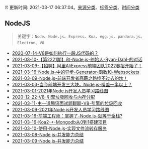 :alarm_clock: 更新时间: 2021-03-17 06:37:04。[来源分类](../README.md)、[标签分类](../TAGS.md)、[时间分类](../TIMELINE.md)

## NodeJS


> 关键字：`Node`、`Node.js`、`Express`、`Koa`、`egg.js`、`pandora.js`、`Electron`、`V8`



- [2020-07-14-V8是如何执行一段JS代码的？](https://www.ershicimi.com/p/cb16aeed88d6f02c5e6575abe6e48a78) 
- [2021-03-10-【第2221期】和-Node.js-创始人-Ryan-Dahl-的对话](https://www.ershicimi.com/p/49aeddfcb36ecfa2242257adfab9cf3e) 
- [2021-03-09-【招聘】阿里AliExpress前端团队2022春招开始了！](https://www.ershicimi.com/p/a896c62ab6c27ddd67f5db110c8426c5) 
- [2021-03-16-Node.js-中的异步-Generator-函数和-Websockets](https://www.ershicimi.com/p/0de51a92014b71d144ef28e6ebb80a6e) 
- [2021-03-09-Node.js-前端开发者高薪之路绕不过去的坎！](https://www.ershicimi.com/p/f034bfc97de84b197853e3ef2530cfb6) 
- [2021-03-03-当今前端开发三大块，Node.js-覆盖一半以上？](https://www.ershicimi.com/p/39bc50385b4422b5752dd2d206a9019c) 
- [2021-03-01-2021年Node.js开发人员学习路线图](https://www.ershicimi.com/p/26ac4d14019e4dc1a88e36e4b97dc8ee) 
- [2020-12-22-V8-引擎垃圾回收与内存分配](https://www.ershicimi.com/p/1a0e4f18abc4d979ab8de6939f2ac8cb) 
- [2021-03-11-由一道腾讯面试题聊聊-V8-引擎的垃圾回收](https://www.ershicimi.com/p/82eca9c6c70ef299146d41334eb340fd) 
- [2021-03-09-2021年Node.js开发人员学习路线图](https://www.ershicimi.com/p/de52652c0e3eff66288c6a2563e5913e) 
- [2021-03-16-前端工程师：掌握了-Node.js-就等于全栈?](https://www.ershicimi.com/p/a20b72d496c36c5de307fb2ae1a75f0f) 
- [2021-03-16-Koa2-+-Mongodb从0到1搭建项目](https://www.ershicimi.com/p/851ba14062215ec4072c151c16ce9814) 
- [2021-03-10-使用-Node.js-实现文件流转存服务](https://www.ershicimi.com/p/04a28764f5444217ae7ddd81b9581ac2) 
- [2021-03-08-Node.js-并发能力总结](https://www.ershicimi.com/p/6e353c2574768feac9016cfe4feaa8bd) 
- [2021-03-09-Node.js-并发能力总结](https://www.ershicimi.com/p/9d64560d9d6993afebef990e08cee92b) 